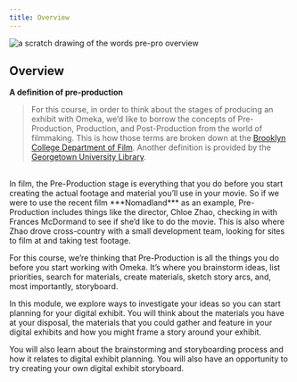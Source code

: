 ```yaml
---
title: Overview
---
```


<img src="/course-in-a-box/img/prepro_overview.png" alt="a scratch drawing of the words pre-pro overview" class="img-fluid">

## Overview

**A definition of pre-production**
> For this course, in order to think about the stages of producing an exhibit with Omeka, we’d like to borrow the concepts of Pre-Production, Production, and Post-Production from the world of filmmaking. This is how those terms are broken down at the [Brooklyn College Department of Film](http://www.brooklyn.cuny.edu/web/aca_visualmedia_film/2012_Production_Handbook_.pdf). Another definition is provided by the [Georgetown University Library](https://guides.library.georgetown.edu/documentary).

<br>
In film, the Pre-Production stage is everything that you do before you start creating the actual footage and material you’ll use in your movie. So if we were to use the recent film ***Nomadland*** as an example, Pre-Production includes things like the director, Chloe Zhao, checking in with Frances McDormand to see if she’d like to do the movie. This is also where Zhao drove cross-country with a small development team, looking for sites to film at and taking test footage.

For this course, we’re thinking that Pre-Production is all the things you do before you start working with Omeka. It’s where you brainstorm ideas, list priorities, search for materials, create materials, sketch story arcs, and, most importantly, storyboard.

In this module, we explore ways to investigate your ideas so you can start planning for your digital exhibit. You will think about the materials you have at your disposal, the materials that you could gather and feature in your digital exhibits and how you might frame a story around your exhibit.

You will also learn about the brainstorming and storyboarding process and how it relates to digital exhibit planning. You will also have an opportunity to try creating your own digital exhibit storyboard.
